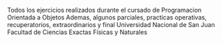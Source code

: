 Todos los ejercicios realizados durante el cursado de Programacion Orientada a Objetos
Ademas, algunos parciales, practicas operativas, recuperatorios, extraordinarios y final
Universidad Nacional de San Juan
Facultad de Ciencias Exactas Físicas y Naturales
